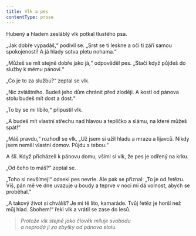 ```yaml
---
title: Vlk a pes
contentType: prose
---
```


  

Hubený a hladem zesláblý vlk potkal tlustého psa.

„Jak dobře vypadáš,“ podivil se. „Srst se ti leskne a oči ti září samou spokojeností! A já hlady sotva pletu nohama.“

„Můžeš se mít stejně dobře jako já,“ odpověděl pes. „Stačí když půjdeš do služby k mému pánovi.“

„Co je to za službu?“ zeptal se vlk.

„Nic zvláštního. Budeš jeho dům chránit před zloději. A kostí od pánova stolu budeš mít dost a dost.“

„To by se mi líbilo,“ připustil vlk.

„A budeš mít vlastní střechu nad hlavou a teplíčko a slámu, na které můžeš spát!“

„Máš pravdu,“ rozhodl se vlk. „Už jsem si užil hladu a mrazu a lijavců. Nikdy jsem neměl vlastní domov. Půjdu s tebou.“

A šli. Když přicházeli k pánovu domu, všiml si vlk, že pes je odře­ný na krku.

„Od čeho to máš?“ zeptal se.

„Toho si nevšímej!“ odsekl pes nevrle. Ale pak se přiznal: „To je od řetězu. Víš, pán mě ve dne uvazuje u boudy a teprve v noci mi dá volnost, abych se proběhal.“

„A takový život si chválíš? Je mi tě líto, kamaráde. Tvůj řetěz je horší než můj hlad. Sbohem!“ řekl vlk a vrátil se zase do lesů.

> _Protože vlk stejně jako člověk miluje svobodu  
> a neprodá ji za zbytky od pánova stolu._
